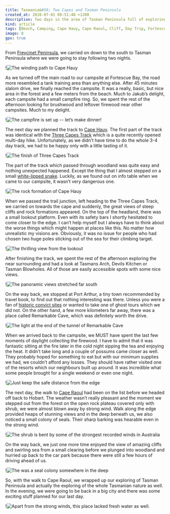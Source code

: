 ```yaml
---
title: Tasmania&#58; Two Capes and Tasman Peninsula
created_at: 2016-07-01 09:51:48 +1200
description: Two days in the area of Tasman Peninsula full of exploring little local gems, undertaking two half day trips to Cape Hauy and Cape Raoul, and enjoying beautiful sceneries of exposed high cliffs and swirling sea.
kind: article
tags: [Beach, Camping, Cape Hauy, Cape Raoul, Cliff, Day Trip, Fortescue  Bay, Remarkable Cave, Sea, Tasman Peninsula, Wildlife, Tasmania]
image: 8
gpx: true
---
```


From [Freycinet Peninsula](/trips/2016/06/07/tasmania-golden-beaches-of-freycinet-peninsula/), we carried on down to the south to Tasman Peninsula where we were going to stay following two nights.

!![The winding path to Cape Hauy](2)

As we turned off the main road to our campsite at Fortescue Bay, the road more resembled a tank training area than anything else. After 45 minutes slalom drive, we finally reached the campsite. It was a really, basic, but nice area in the forest and a few meters from the beach. Much to Jakub’s delight, each campsite had a small campfire ring. So, we spent the rest of the afternoon looking for brushwood and leftover firewood near other campsites. Much to my delight.

!![The campfire is set up -- let’s make dinner!](7)

The next day we planned the track to [Cape Hauy](http://www.parks.tas.gov.au/?base=1533). The first part of the track was identical with the [Three Capes Track](http://www.threecapestrack.com.au/index.html) which is a quite recently opened multi-day hike.  Unfortunately, as we didn’t have time to do the whole 3-4 day track, we had to be happy only with a little tasting of it.

!![The finish of Three Capes Track](1)

The part of the track which passed through woodland was quite easy and nothing unexpected happened. Except the thing that I almost stepped on a small [white-lipped snake](https://en.wikipedia.org/wiki/White-lipped_snake). Luckily, as we found out on info table when we came to our campsite, it wasn’t very dangerous one.

!![The rock formation of Cape Hauy](3)

When we passed the trail junction, left heading to the Three Capes Track, we carried on towards the cape and suddenly, the great views of steep cliffs and rock formations appeared. On the top of the headland, there was a small lookout platform. Even with its safety bars I shortly hesitated to come closer to the edge. I can’t help myself but I always have to think about the worse things which might happen at places like this. No matter how unrealistic my visions are. Obviously, it was no issue for people who had chosen two huge poles sticking out of the sea for their climbing target.

!![The thrilling view from the lookout](4)

After finishing the track, we spent the rest of the afternoon exploring the near surrounding and had a look at Tasmans Arch,  Devils Kitchen or Tasman Blowholes. All of those are easily accessible spots with some nice views.

!![The panoramic views stretched far south](5)

On the way back, we stopped at Port Arthur, a tiny town recommended by travel book, to find out that nothing interesting was there. Unless you were a fan of [historic convict sites](http://portarthur.org.au/) or wanted to take one of ghost tours which we did not. On the other hand, a few more kilometers far away, there was a place called Remarkable Cave, which was definitely worth the drive.

!![The light at the end of the tunnel of Remarkable Cave](6)

When we arrived back to the campsite, we MUST have spent the last few moments of daylight collecting the firewood. I have to admit that it was fantastic sitting at the fire later in the cold night sipping the tea and enjoying the heat. It didn’t take long and a couple of possums came closer as well. They probably hoped for something to eat but with our minimum supplies we had, we couldn’t afford any losses. They should have rather visited one of the resorts which our neighbours built up around. It was incredible what some people brought for a single weekend or even one night.

!![Just keep the safe distance from the edge](10)

The next day, the walk to [Cape Raoul](http://www.parks.tas.gov.au/?base=1536) had been on the list before we headed off back to Hobart. The weather wasn’t really pleasant and the moment we stepped out from the forest on the open rock plateau covered only with shrub, we were almost blown away by strong wind. Walk along the edge provided heaps of stunning views and in the deep beneath us, we also noticed a small colony of seals. Their sharp barking was hearable even in the strong wind.

!![The shrub is bent by some of the strongest recorded winds in Australia](9)

On the way back, we just one more time enjoyed the view of amazing cliffs and swirling sea from a small clearing before we plunged into woodland and hurried up back to the car park because there were still a few hours of driving ahead of us.

!![The was a seal colony somewhere in the deep](11)

So, with the walk to Cape Raoul, we wrapped up our exploring of Tasman Peninsula and actually the exploring of the whole Tasmanian nature as well. In the evening, we were going to be back in a big city and there was some exciting stuff planned for our last day.

!![Apart from the strong winds, this place lacked fresh water as well.](12)
